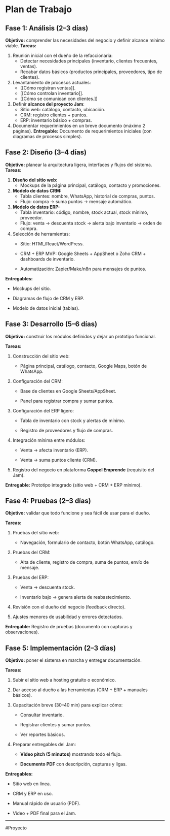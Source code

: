 # Plan de Trabajo
## Fase 1: Análisis (2–3 días)
**Objetivo:** comprender las necesidades del negocio y definir alcance mínimo viable.
**Tareas:**
1. Reunión inicial con el dueño de la refaccionaria:
    - Detectar necesidades principales (inventario, clientes frecuentes, ventas).
    - Recabar datos básicos (productos principales, proveedores, tipo de clientes).
2. Levantamiento de procesos actuales:
    - [[Cómo registran ventas]].
    - [[Cómo controlan inventario]].
    - [[Cómo se comunican con clientes.]]
3. Definir **alcance del proyecto Jam**:
    - Sitio web: catálogo, contacto, ubicación.
    - CRM: registro clientes + puntos.
    - ERP: inventario básico + compras.
4. Documentar requerimientos en un breve documento (máximo 2 páginas).
**Entregable:** Documento de requerimientos iniciales (con diagramas de procesos simples).
## Fase 2: Diseño (3–4 días)
**Objetivo:** planear la arquitectura ligera, interfaces y flujos del sistema.
**Tareas:**
1. **Diseño del sitio web:**
    - Mockups de la página principal, catálogo, contacto y promociones.
2. **Modelo de datos CRM:**
    - Tabla clientes: nombre, WhatsApp, historial de compras, puntos.
    - Flujo: compra → suma puntos → mensaje automático.
3. **Modelo de datos ERP:**
    - Tabla inventario: código, nombre, stock actual, stock mínimo, proveedor.
    - Flujo: venta → descuenta stock → alerta bajo inventario → orden de compra.
4. Selección de herramientas:
    - Sitio: HTML/React/WordPress.
        
    - CRM + ERP MVP: Google Sheets + AppSheet o Zoho CRM + dashboards de inventario.
        
    - Automatización: Zapier/Make/n8n para mensajes de puntos.
        

**Entregables:**

- Mockups del sitio.
    
- Diagramas de flujo de CRM y ERP.
    
- Modelo de datos inicial (tablas).
## **Fase 3: Desarrollo (5–6 días)**

**Objetivo:** construir los módulos definidos y dejar un prototipo funcional.

**Tareas:**

1. Construcción del sitio web:
    
    - Página principal, catálogo, contacto, Google Maps, botón de WhatsApp.
        
2. Configuración del CRM:
    
    - Base de clientes en Google Sheets/AppSheet.
        
    - Panel para registrar compra y sumar puntos.
        
3. Configuración del ERP ligero:
    
    - Tabla de inventario con stock y alertas de mínimo.
        
    - Registro de proveedores y flujo de compras.
        
4. Integración mínima entre módulos:
    
    - Venta → afecta inventario (ERP).
        
    - Venta → suma puntos cliente (CRM).
        
5. Registro del negocio en plataforma **Coppel Emprende** (requisito del Jam).
    

**Entregable:** Prototipo integrado (sitio web + CRM + ERP mínimo).
## **Fase 4: Pruebas (2–3 días)**

**Objetivo:** validar que todo funcione y sea fácil de usar para el dueño.

**Tareas:**

1. Pruebas del sitio web:
    
    - Navegación, formulario de contacto, botón WhatsApp, catálogo.
        
2. Pruebas del CRM:
    
    - Alta de cliente, registro de compra, suma de puntos, envío de mensaje.
        
3. Pruebas del ERP:
    
    - Venta → descuenta stock.
        
    - Inventario bajo → genera alerta de reabastecimiento.
        
4. Revisión con el dueño del negocio (feedback directo).
    
5. Ajustes menores de usabilidad y errores detectados.
    

**Entregable:** Registro de pruebas (documento con capturas y observaciones).
## **Fase 5: Implementación (2–3 días)**

**Objetivo:** poner el sistema en marcha y entregar documentación.

**Tareas:**

1. Subir el sitio web a hosting gratuito o económico.
    
2. Dar acceso al dueño a las herramientas (CRM + ERP + manuales básicos).
    
3. Capacitación breve (30–40 min) para explicar cómo:
    
    - Consultar inventario.
        
    - Registrar clientes y sumar puntos.
        
    - Ver reportes básicos.
        
4. Preparar entregables del Jam:
    
    - **Video pitch (5 minutos)** mostrando todo el flujo.
        
    - **Documento PDF** con descripción, capturas y ligas.
        

**Entregables:**

- Sitio web en línea.
    
- CRM y ERP en uso.
    
- Manual rápido de usuario (PDF).
    
- Video + PDF final para el Jam.
___
#Proyecto 